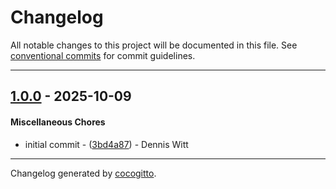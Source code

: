 # Changelog
All notable changes to this project will be documented in this file. See [conventional commits](https://www.conventionalcommits.org/) for commit guidelines.

- - -
## [1.0.0](https://github.com/wittdennis/devops-tools-container/compare/3bd4a87f9fca5f0c9e607d8c9ad436f6c06874b1..1.0.0) - 2025-10-09
#### Miscellaneous Chores
- initial commit - ([3bd4a87](https://github.com/wittdennis/devops-tools-container/commit/3bd4a87f9fca5f0c9e607d8c9ad436f6c06874b1)) - Dennis Witt

- - -

Changelog generated by [cocogitto](https://github.com/cocogitto/cocogitto).